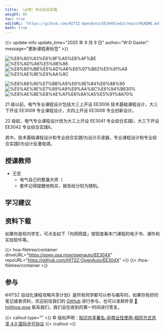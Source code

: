 ```yaml
---
title: （必修）专业综合实践
weight: 86
toc: true
editURL: "https://github.com/HITSZ-OpenAuto/EE304X/edit/main/README.md"
math: true
---
```


{{< update-info update_time="2025 年 9 月 9 日" author="W·D·Gaster" message="更新课程表标签" >}}

<div class="hoa-badge">

![%E8%80%83%E6%9F%A5%E8%AF%BE](https://img.shields.io/badge/%E8%80%83%E6%9F%A5%E8%AF%BE-green)
![%E5%AD%A6%E5%88%86](https://img.shields.io/badge/%E5%AD%A6%E5%88%86-2-moccasin)
![%E6%80%BB%E5%AD%A6%E6%97%B62%E5%91%A8](https://img.shields.io/badge/%E6%80%BB%E5%AD%A6%E6%97%B6-2%E5%91%A8-gold)
![%E5%AE%9E%E9%AA%8C](https://img.shields.io/badge/%E5%AE%9E%E9%AA%8C-purple)

![%E6%88%90%E7%BB%A9%E6%9E%84%E6%88%90](https://img.shields.io/badge/%E6%88%90%E7%BB%A9%E6%9E%84%E6%88%90-gold)
![%E5%AE%9E%E7%89%A9%E9%AA%8C%E6%94%B630%](https://img.shields.io/badge/%E5%AE%9E%E7%89%A9%E9%AA%8C%E6%94%B6-30%25-wheat)
![%E8%AE%BE%E8%AE%A1%E6%8A%A5%E5%91%8A70%](https://img.shields.io/badge/%E8%AE%BE%E8%AE%A1%E6%8A%A5%E5%91%8A-70%25-wheat)

</div>

21 级以前，电气专业课程设计包括大三上开设 EE3006 技术基础课程设计，大三下开设 EE3009 专业课程设计，大四上开设 EE3008 专业创新设计。

22 级起，电气专业课程设计改为大三上开设 EE3041 专业综合实践I，大三下开设 EE3042 专业综合实践II。

其中，技术基础课程设计和专业综合实践I为设计示波器，专业课程设计和专业综合实践II为设计反激电源。

## 授课教师

- 王宏
  - 电气自己的整蛊大师（
  - 套件记得提醒他购买，报告给分较为随机。

## 学习建议


## 资料下载

如果你是校内学生，可点击如下「内网网盘」按钮查看本门课程的电子书、课件和实验软件等。

{{< hoa-filetree/container driveURL="https://open.osa.moe/openauto/EE304X" repoURL="https://github.com/HITSZ-OpenAuto/EE304X" >}}
{{< /hoa-filetree/container >}}

## 参与

《HITSZ 自动化课程攻略共享计划》是所有同学都可以参与编写的，如果你有好的笔记或者资料，欢迎前往我们的 [GitHub](https://github.com/HITSZ-OpenAuto) 进行参与，也可以发邮件至 [📮hi@hoa.moe](mailto:hi@hoa.moe) 联系我们，我们会在收到的第一时间进行答复。

{{< callout type="" >}}
  © 版权声明：[知识共享署名-非商业性使用-相同方式共享 4.0 国际许可协议](https://creativecommons.org/licenses/by-nc-sa/4.0/)
{{< /callout >}}

